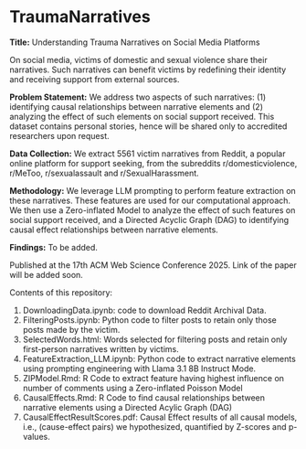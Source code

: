 # TraumaNarratives
**Title:** 
Understanding Trauma Narratives on Social Media Platforms

On social media, victims of domestic and sexual violence share their narratives. Such narratives can benefit victims by redefining their identity and receiving support from external sources. 

**Problem Statement:**
We address two aspects of such narratives: (1) identifying causal relationships between narrative elements and (2) analyzing the effect of such elements on social support received. This dataset contains personal stories, hence will be shared only to accredited researchers upon request. 

**Data Collection:** 
We extract 5561 victim narratives from Reddit, a popular online platform for support seeking, from the subreddits r/domesticviolence, r/MeToo, r/sexualassault and r/SexualHarassment. 

**Methodology:**
We leverage LLM prompting to perform feature extraction on these narratives. These features are used for our computational approach. 
We then use a Zero-inflated Model to analyze the effect of such features on social support received, and a Directed Acyclic Graph (DAG) to identifying causal effect relationships between narrative elements. 

**Findings:**
To be added. 

Published at the 17th ACM Web Science Conference 2025. Link of the paper will be added soon. 

Contents of this repository:

1. DownloadingData.ipynb: code to download Reddit Archival Data.
2. FilteringPosts.ipynb: Python code to filter posts to retain only those posts made by the victim.
3. SelectedWords.html: Words selected for filtering posts and retain only first-person narratives written by victims. 
4. FeatureExtraction_LLM.ipynb: Python code to extract narrative elements using prompting engineering with Llama 3.1 8B Instruct Mode.
5. ZIPModel.Rmd: R Code to extract feature having highest influence on number of comments using a Zero-inflated Poisson Model
6. CausalEffects.Rmd: R Code to find causal relationships between narrative elements using a Directed Acylic Graph (DAG)
7. CausalEffectResultScores.pdf: Causal Effect results of all causal models, i.e., (cause-effect pairs) we hypothesized, quantified by Z-scores and p-values. 
